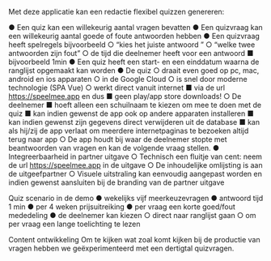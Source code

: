 Met deze applicatie kan een redactie flexibel quizzen genereren:

● Een quiz kan een willekeurig aantal vragen bevatten
● Een quizvraag kan een willekeurig aantal goede of foute antwoorden hebben
● Een quizvraag heeft spelregels bijvoorbeeld
○ “kies het juiste antwoord ”
○ “welke twee antwoorden zijn fout”
○ de tijd die deelnemer heeft voor een antwoord
■ bijvoorbeeld 1min
● Een quiz heeft een start- en een einddatum waarna de ranglijst opgemaakt kan
worden
● De quiz
○ draait even goed op pc, mac, android en ios apparaten
○ in de Google Cloud
○ is snel door moderne technologie (SPA Vue)
○ werkt direct vanuit internet
■ via de url https://speelmee.app en dus
■ geen play/app store downloads!
○ De deelnemer
■ hoeft alleen een schuilnaam te kiezen om mee te doen met de quiz
■ kan indien gewenst de app ook op andere apparaten installeren
■ kan indien gewenst zijn gegevens direct verwijderen uit de database
■ kan als hij/zij de app verlaat om meerdere internetpaginas te
bezoeken altijd terug naar app
○ De app houdt bij waar de deelnemer stopte met beantwoorden van vragen en
kan de volgende vraag stellen.
● Integreerbaarheid in partner uitgave
○ Technisch een fluitje van cent: neem de url https://speelmee.app in de
uitgave
○ De inhoudelijke omlijsting is aan de uitgeefpartner
○ Visuele uitstraling kan eenvoudig aangepast worden en indien gewenst
aansluiten bij de branding van de partner uitgave

Quiz scenario in de demo
● wekelijks vijf meerkeuzevragen
● antwoord tijd 1 min
● per 4 weken prijsuitreiking
● per vraag een korte goed/fout mededeling
● de deelnemer kan kiezen
○ direct naar ranglijst gaan
○ om per vraag een lange toelichting te lezen

Content ontwikkeling
Om te kijken wat zoal komt kijken bij de productie van vragen hebben we geëxperimenteerd
met een dertigtal quizvragen.
